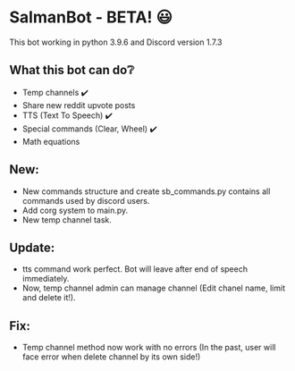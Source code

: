 # SalmanBot - BETA! :smiley:

This bot working in python 3.9.6 and Discord version 1.7.3

What this bot can do:grey_question:
-
* Temp channels :heavy_check_mark:
* Share new reddit upvote posts
* TTS (Text To Speech) :heavy_check_mark:
* Special commands (Clear, Wheel) :heavy_check_mark:
* Math equations

New:
-
- New commands structure and create sb_commands.py contains all commands used by discord users.
- Add corg system to main.py.
- New temp channel task.

Update:
-
- tts command work perfect. Bot will leave after end of speech immediately.
- Now, temp channel admin can manage channel (Edit chanel name, limit and delete it!).

Fix:
-
- Temp channel method now work with no errors (In the past, user will face error when delete channel by its own side!)
